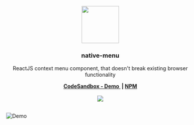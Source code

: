 <p align="center">
  <img src="" width="100">
  <h3 align="center">native-menu</h3>
  <p align="center">
    ReactJS context menu component, that doesn't break existing browser functionality
  </p>
</p>
<p align="center">
  <b>
    <a href="https://samdenty99.github.io/r?https://codesandbox.io/s/github/samdenty99/native-menu-demo/tree/master/">
      CodeSandbox - Demo
    </a>&nbsp;|
    <a href="https://samdenty99.github.io/r?https://www.npmjs.com/package/native-menu">
      NPM
    </a>
  </b>
  <br><br>
  <a href="https://samdenty99.github.io/r?https://samdenty99.github.io/r?https://codesandbox.io/s/github/samdenty99/native-menu-demo/tree/master/">
    <img src="https://codesandbox.io/static/img/play-codesandbox.svg">
  </a>
</p>
<h2></h2>

![Demo](https://codesandbox.io/s/github/samdenty99/native-menu-demo/tree/master/)
